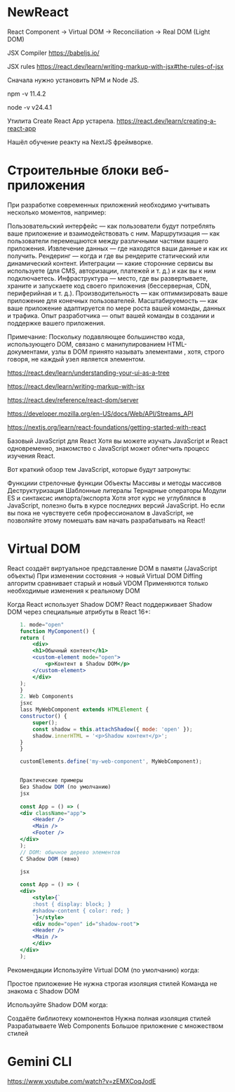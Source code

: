 # NewReact
React Component → Virtual DOM → Reconciliation → Real DOM (Light DOM)

JSX Compiler
https://babeljs.io/

JSX rules
https://react.dev/learn/writing-markup-with-jsx#the-rules-of-jsx

Сначала нужно установить NPM и Node JS.

npm -v
11.4.2

node -v
v24.4.1

Утилита Create React App устарела. https://react.dev/learn/creating-a-react-app

Нашёл обучение реакту на NextJS фреймворке.

# Строительные блоки веб-приложения
При разработке современных приложений необходимо учитывать несколько моментов, например:

Пользовательский интерфейс — как пользователи будут потреблять ваше приложение и взаимодействовать с ним.
Маршрутизация — как пользователи перемещаются между различными частями вашего приложения.
Извлечение данных — где находятся ваши данные и как их получить.
Рендеринг — когда и где вы рендерите статический или динамический контент.
Интеграции — какие сторонние сервисы вы используете (для CMS, авторизации, платежей и т. д.) и как вы к ним подключаетесь.
Инфраструктура — место, где вы развертываете, храните и запускаете код своего приложения (бессерверная, CDN, периферийная и т. д.).
Производительность — как оптимизировать ваше приложение для конечных пользователей.
Масштабируемость — как ваше приложение адаптируется по мере роста вашей команды, данных и трафика.
Опыт разработчика — опыт вашей команды в создании и поддержке вашего приложения.


Примечание: Поскольку подавляющее большинство кода, использующего DOM, связано с манипулированием HTML-документами, узлы в DOM принято называть элементами , хотя, строго говоря, не каждый узел является элементом.

https://react.dev/learn/understanding-your-ui-as-a-tree

https://react.dev/learn/writing-markup-with-jsx

https://react.dev/reference/react-dom/server

https://developer.mozilla.org/en-US/docs/Web/API/Streams_API

https://nextjs.org/learn/react-foundations/getting-started-with-react



Базовый JavaScript для React
Хотя вы можете изучать JavaScript и React одновременно, знакомство с JavaScript может облегчить процесс изучения React.

Вот краткий обзор тем JavaScript, которые будут затронуты:

Функциии стрелочные функции
Объекты
Массивы и методы массивов
Деструктуризация
Шаблонные литералы
Тернарные операторы
Модули ES и синтаксис импорта/экспорта
Хотя этот курс не углублялся в JavaScript, полезно быть в курсе последних версий JavaScript. Но если вы пока не чувствуете себя профессионалом в JavaScript, не позволяйте этому помешать вам начать разрабатывать на React!

# Virtual DOM

React создаёт виртуальное представление DOM в памяти (JavaScript объекты)
При изменении состояния → новый Virtual DOM
Diffing алгоритм сравнивает старый и новый VDOM
Применяются только необходимые изменения к реальному DOM

Когда React использует Shadow DOM?
React поддерживает Shadow DOM через специальные атрибуты в React 16+:

``` jsx
    1. mode="open"
    function MyComponent() {
    return (
        <div>
        <h1>Обычный контент</h1>
        <custom-element mode="open">
            <p>Контент в Shadow DOM</p>
        </custom-element>
        </div>
    );
    }
    2. Web Components
    jsxc
    lass MyWebComponent extends HTMLElement {
    constructor() {
        super();
        const shadow = this.attachShadow({ mode: 'open' });
        shadow.innerHTML = '<p>Shadow контент</p>';
    }
    }

    customElements.define('my-web-component', MyWebComponent);


    Практические примеры
    Без Shadow DOM (по умолчанию)
    jsx
    
    const App = () => (
    <div className="app">
        <Header />
        <Main />
        <Footer />
    </div>
    );
    // DOM: обычное дерево элементов
    С Shadow DOM (явно)

    jsx
    
    const App = () => (
    <div>
        <style>{`
        :host { display: block; }
        #shadow-content { color: red; }
        `}</style>
        <div mode="open" id="shadow-root">
        <Header />
        <Main />
        </div>
    </div>
    );

```

Рекомендации
Используйте Virtual DOM (по умолчанию) когда:

Простое приложение
Не нужна строгая изоляция стилей
Команда не знакома с Shadow DOM

Используйте Shadow DOM когда:

Создаёте библиотеку компонентов
Нужна полная изоляция стилей
Разрабатываете Web Components
Большое приложение с множеством стилей

# Gemini CLI

https://www.youtube.com/watch?v=zEMXCoqJodE